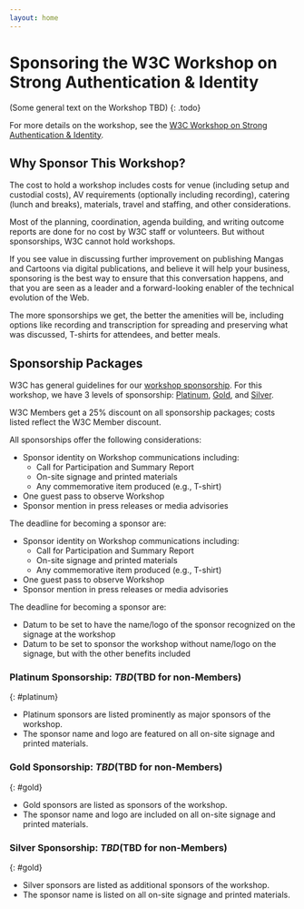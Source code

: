 ```yaml
---
layout: home
---
```


# Sponsoring the W3C Workshop on Strong Authentication & Identity

(Some general text on the Workshop TBD)
{: .todo}

For more details on the workshop, see the [W3C Workshop on Strong Authentication & Identity](index.html).

## Why Sponsor This Workshop?

The cost to hold a workshop includes costs for venue (including setup and custodial costs), AV requirements (optionally including recording), catering (lunch and breaks), materials, travel and staffing, and other considerations.

Most of the planning, coordination, agenda building, and writing outcome reports are done for no cost by W3C staff or volunteers. But without sponsorships, W3C cannot hold workshops.

If you see value in discussing further improvement on publishing Mangas and Cartoons via digital publications, and believe it will help your business, sponsoring is the best way to ensure that this conversation happens, and that you are seen as a leader and a forward-looking enabler of the technical evolution of the Web.

The more sponsorships we get, the better the amenities will be, including options like recording and transcription for spreading and preserving what was discussed, T-shirts for attendees, and better meals.

## Sponsorship Packages

W3C has general guidelines for our [workshop sponsorship](https://www.w3.org/Consortium/sponsor/events#workshop). For this workshop, we have 3 levels of sponsorship: [Platinum](#platinum), [Gold](#gold), and [Silver](#silver).

W3C Members get a 25% discount on all sponsorship packages; costs listed reflect the W3C Member discount.

All sponsorships offer the following considerations:

* Sponsor identity on Workshop communications including:
    * Call for Participation and Summary Report
    * On-site signage and printed materials
    * Any commemorative item produced (e.g., T-shirt)
* One guest pass to observe Workshop
* Sponsor mention in press releases or media advisories

The deadline for becoming a sponsor are:

* Sponsor identity on Workshop communications including:
    * Call for Participation and Summary Report
    * On-site signage and printed materials
    * Any commemorative item produced (e.g., T-shirt)
* One guest pass to observe Workshop
* Sponsor mention in press releases or media advisories

The deadline for becoming a sponsor are:

* <span class="todo">Datum to be set</span> to have the name/logo of the sponsor recognized on the signage at the workshop
* <span class="todo">Datum to be set</span> to sponsor the workshop without name/logo on the signage, but with the other benefits included

### Platinum Sponsorship: $TBD ($TBD for non-Members)
{: #platinum}

* Platinum sponsors are listed prominently as major sponsors of the workshop.
* The sponsor name and logo are featured on all on-site signage and printed materials.

### Gold Sponsorship: $TBD ($TBD for non-Members)
{: #gold}

* Gold sponsors are listed as sponsors of the workshop.
* The sponsor name and logo are included on all on-site signage and printed materials.

### Silver Sponsorship: $TBD ($TBD for non-Members)
{: #gold}

* Silver sponsors are listed as additional sponsors of the workshop.
* The sponsor name is listed on all on-site signage and printed materials.
